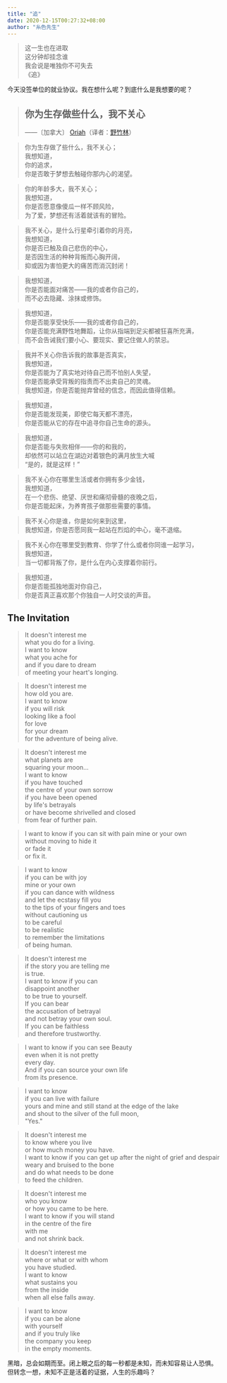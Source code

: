 ```yaml
---
title: "追"
date: 2020-12-15T00:27:32+08:00
author: "糸色先生"
---
```


> 这一生也在进取  
> 这分钟却挂念谁  
> 我会说是唯独你不可失去  
> 《追》

今天没签单位的就业协议。我在想什么呢？到底什么是我想要的呢？  

> ## 你为生存做些什么，我不关心  <a name="1"></a>
> ——〔加拿大〕 [Oriah](http://www.oriah.org/index.php)（译者：[野竹林](https://www.douban.com/group/topic/20286000/)） 
 
> 你为生存做了些什么，我不关心；  
> 我想知道，  
> 你的追求，  
> 你是否敢于梦想去触碰你那内心的渴望。  
  
> 你的年龄多大，我不关心；  
> 我想知道，  
> 你是否愿意像傻瓜一样不顾风险，  
> 为了爱，梦想还有活着就该有的冒险。  

> 我不关心，是什么行星牵引着你的月亮，  
> 我想知道，  
> 你是否已触及自己悲伤的中心，  
> 是否因生活的种种背叛而心胸开阔，  
> 抑或因为害怕更大的痛苦而消沉封闭！  
  
> 我想知道，  
> 你是否能面对痛苦——我的或者你自己的，  
> 而不必去隐藏、涂抹或修饰。  
  
> 我想知道，  
> 你是否能享受快乐——我的或者你自己的，  
> 你是否能充满野性地舞蹈，让你从指端到足尖都被狂喜所充满，  
> 而不会告诫我们要小心、要现实、要记住做人的禁忌。  
  
> 我并不关心你告诉我的故事是否真实，  
> 我想知道，  
> 你是否能为了真实地对待自己而不怕别人失望，  
> 你是否能承受背叛的指责而不出卖自己的灵魂。  
> 我想知道，你是否能抛弃曾经的信念，而因此值得信赖。  

> 我想知道，  
> 你是否能发现美，即使它每天都不漂亮，  
> 你是否能从它的存在中追寻你自己生命的源头。  

> 我想知道，  
> 你是否能与失败相伴——你的和我的，  
> 却依然可以站立在湖边对着银色的满月放生大喊  
> “是的，就是这样！”  

> 我不关心你在哪里生活或者你拥有多少金钱，  
> 我想知道，  
> 在一个悲伤、绝望、厌世和痛彻骨髓的夜晚之后，  
> 你是否能起床，为养育孩子做那些需要的事情。  

> 我不关心你是谁，你是如何来到这里，  
> 我想知道，你是否愿同我一起站在烈焰的中心，毫不退缩。  

> 我不关心你在哪里受到教育、你学了什么或者你同谁一起学习，  
> 我想知道，  
> 当一切都背叛了你，是什么在内心支撑着你前行。  

> 我想知道，  
> 你是否能孤独地面对你自己，  
> 你是否真正喜欢那个你独自一人时交谈的声音。  

## The Invitation <a name="2"></a>
> It doesn't interest me  
> what you do for a living.  
> I want to know  
> what you ache for  
> and if you dare to dream  
> of meeting your heart's longing.  

> It doesn't interest me  
> how old you are.  
> I want to know  
> if you will risk  
> looking like a fool  
> for love  
> for your dream  
> for the adventure of being alive.  

> It doesn't interest me  
> what planets are  
> squaring your moon...  
> I want to know  
> if you have touched  
> the centre of your own sorrow  
> if you have been opened  
> by life's betrayals  
> or have become shrivelled and closed  
> from fear of further pain.  

> I want to know 
> if you can sit with pain
> mine or your own  
> without moving to hide it  
> or fade it  
> or fix it.  

> I want to know  
> if you can be with joy  
> mine or your own  
> if you can dance with wildness    
> and let the ecstasy fill you  
> to the tips of your fingers and toes  
> without cautioning us  
> to be careful  
> to be realistic  
> to remember the limitations  
> of being human.  

> It doesn't interest me  
> if the story you are telling me  
> is true.  
> I want to know if you can  
> disappoint another  
> to be true to yourself.  
> If you can bear  
> the accusation of betrayal  
> and not betray your own soul.  
> If you can be faithless  
> and therefore trustworthy.  

> I want to know if you can see Beauty  
> even when it is not pretty  
> every day.  
> And if you can source your own life  
> from its presence.  

> I want to know  
> if you can live with failure  
> yours and mine
> and still stand at the edge of the lake  
> and shout to the silver of the full moon,  
> "Yes."  

> It doesn't interest me  
> to know where you live  
> or how much money you have.  
> I want to know if you can get up
> after the night of grief and despair  
> weary and bruised to the bone  
> and do what needs to be done  
> to feed the children.  

> It doesn't interest me  
> who you know  
> or how you came to be here.  
> I want to know if you will stand  
> in the centre of the fire  
> with me  
> and not shrink back.  

> It doesn't interest me  
> where or what or with whom  
> you have studied.  
> I want to know  
> what sustains you  
> from the inside  
> when all else falls away.  

> I want to know  
> if you can be alone  
> with yourself  
> and if you truly like  
> the company you keep  
> in the empty moments.  

黑暗，总会如期而至。闭上眼之后的每一秒都是未知，而未知容易让人恐惧。  
但转念一想，未知不正是活着的证据，人生的乐趣吗？
